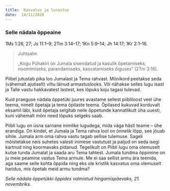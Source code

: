 ```yaml
---
title:  Kasvatus ja lunastus  
date:  14/11/2020  
---
```


### Selle nädala õppeaine
1Ms 1:26, 27; Js 11:1–9; 2Tm 3:14–17; 1Kn 5:9–14; Jh 14:17; 1Kr 2:1–16.

> <p>Juhtsalm</p>
> „Kogu Pühakiri on Jumala sisendatud ja kasulik õpetamiseks, noomimiseks, parandamiseks, kasvatamiseks õiguses“ (2Tm 3:16).

Piibel jutustab pika loo Jumalast ja Tema rahvast. Mõnikord peetakse seda (vähemalt ajutiselt) viltu läinud armastuslooks. Või nähakse selles lugu isast ja Talle vastu hakkavatest lastest, kes lõpuks koju tagasi tulevad.

Kuid praeguse nädala õppetüki juures avastame sellest piibliloost veel ühe teema, nimelt õpetaja ja tema õpilaste teema. Õpilased kukuvad korduvalt eksamil läbi, kuid õpetaja selgitab neile õppetunde kannatlikult üha uuesti, kuni vähemalt mõni need lõpuks selgeks saab.

Piibli lugu on üsna sarnane inimlike lugudega, mida väga hästi teame – ühe erandiga. On kindel, et Jumala ja Tema rahva lool on õnnelik lõpp, see jõuab sihile. Jumala arm oma rahva vastu tagab sellise tulemuse. Sageli mõistetakse neis suhetes valesti inimese vastutust ja paljud on seda isegi kartnud ning koormavaks pidanud. Tegelikult on Piibli lugu oma olemuselt kutse tunda Jumalat ja saada aru Tema tahtest. Jumala tundma õppimine on ju meie peamine vastus Tema armule. Me ei saa sellist armu ära teenida, aga saame selle kohta õppida ning eks ole kristlik kasvatus oma olemuselt haridus, mis õpetab meid armu tundma?

_Selle nädala õppetükki õppides valmistud hingamispäevaks, 21. novembriks._